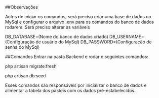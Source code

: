##Observações

Antes de iniciar os comandos, será preciso criar uma base de dados no MySql e configurar o arquivo .env para os comandos do banco de dados rodarem.
Será preciso alterar as variáveis

DB_DATABASE=(Nome do banco de dados criado)
DB_USERNAME=(Configuração de usuário do MySql)
DB_PASSWORD=(Configuração de senha do MySql)

##Comandos
Entrar na pasta Backend e rodar o seguintes comandos:

php artisan migrate:fresh

php artisan db:seed

Esses comandos são responsáveis por inicializar o banco de dados e alimentar a tabela dos pasteis com os dados pré-estabelecidos.
